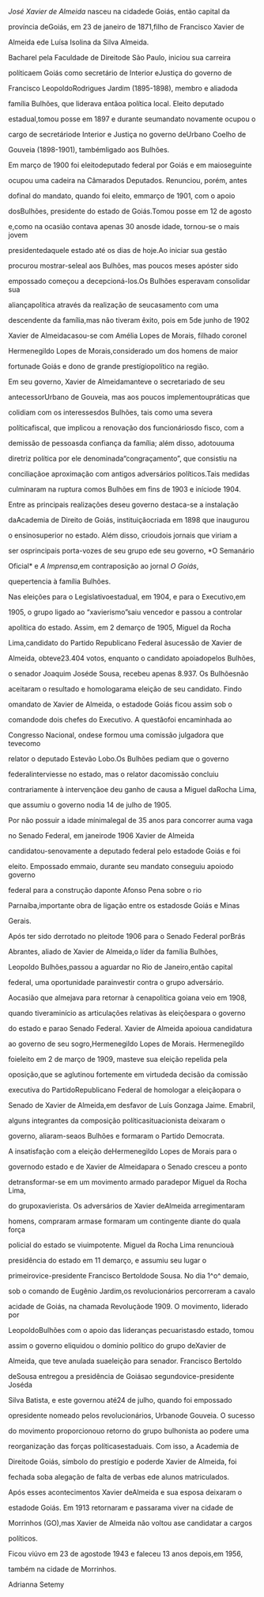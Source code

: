 

*José Xavier de Almeida* nasceu na cidadede Goiás, então capital da

província deGoiás, em 23 de janeiro de 1871,filho de Francisco Xavier de

Almeida ede Luísa Isolina da Silva Almeida.



Bacharel pela Faculdade de Direitode São Paulo, iniciou sua carreira

políticaem Goiás como secretário de Interior eJustiça do governo de

Francisco LeopoldoRodrigues Jardim (1895-1898), membro e aliadoda

família Bulhões, que liderava entãoa política local. Eleito deputado

estadual,tomou posse em 1897 e durante seumandato novamente ocupou o

cargo de secretáriode Interior e Justiça no governo deUrbano Coelho de

Gouveia (1898-1901), tambémligado aos Bulhões.



Em março de 1900 foi eleitodeputado federal por Goiás e em maioseguinte

ocupou uma cadeira na Câmarados Deputados. Renunciou, porém, antes

dofinal do mandato, quando foi eleito, emmarço de 1901, com o apoio

dosBulhões, presidente do estado de Goiás.Tomou posse em 12 de agosto

e,como na ocasião contava apenas 30 anosde idade, tornou-se o mais jovem

presidentedaquele estado até os dias de hoje.Ao iniciar sua gestão

procurou mostrar-seleal aos Bulhões, mas poucos meses apóster sido

empossado começou a decepcioná-los.Os Bulhões esperavam consolidar sua

aliançapolítica através da realização de seucasamento com uma

descendente da família,mas não tiveram êxito, pois em 5de junho de 1902

Xavier de Almeidacasou-se com Amélia Lopes de Morais, filhado coronel

Hermenegildo Lopes de Morais,considerado um dos homens de maior

fortunade Goiás e dono de grande prestígiopolítico na região.



Em seu governo, Xavier de Almeidamanteve o secretariado de seu

antecessorUrbano de Gouveia, mas aos poucos implementoupráticas que

colidiam com os interessesdos Bulhões, tais como uma severa

políticafiscal, que implicou a renovação dos funcionáriosdo fisco, com a

demissão de pessoasda confiança da família; além disso, adotouuma

diretriz política por ele denominada“congraçamento”, que consistiu na

conciliaçãoe aproximação com antigos adversários políticos.Tais medidas

culminaram na ruptura comos Bulhões em fins de 1903 e iníciode 1904.



Entre as principais realizações deseu governo destaca-se a instalação

daAcademia de Direito de Goiás, instituiçãocriada em 1898 que inaugurou

o ensinosuperior no estado. Além disso, crioudois jornais que viriam a

ser osprincipais porta-vozes de seu grupo ede seu governo, *O Semanário

Oficial* e *A Imprensa*,em contraposição ao jornal *O Goiás*,

quepertencia à família Bulhões.



Nas eleições para o Legislativoestadual, em 1904, e para o Executivo,em

1905, o grupo ligado ao “xavierismo”saiu vencedor e passou a controlar

apolítica do estado. Assim, em 2 demarço de 1905, Miguel da Rocha

Lima,candidato do Partido Republicano Federal àsucessão de Xavier de

Almeida, obteve23.404 votos, enquanto o candidato apoiadopelos Bulhões,

o senador Joaquim Joséde Sousa, recebeu apenas 8.937. Os Bulhõesnão

aceitaram o resultado e homologarama eleição de seu candidato. Findo

omandato de Xavier de Almeida, o estadode Goiás ficou assim sob o

comandode dois chefes do Executivo. A questãofoi encaminhada ao

Congresso Nacional, ondese formou uma comissão julgadora que tevecomo

relator o deputado Estevão Lobo.Os Bulhões pediam que o governo

federalinterviesse no estado, mas o relator dacomissão concluiu

contrariamente à intervençãoe deu ganho de causa a Miguel daRocha Lima,

que assumiu o governo nodia 14 de julho de 1905.



Por não possuir a idade mínimalegal de 35 anos para concorrer auma vaga

no Senado Federal, em janeirode 1906 Xavier de Almeida

candidatou-senovamente a deputado federal pelo estadode Goiás e foi

eleito. Empossado emmaio, durante seu mandato conseguiu apoiodo governo

federal para a construção daponte Afonso Pena sobre o rio

Parnaíba,importante obra de ligação entre os estadosde Goiás e Minas

Gerais.



Após ter sido derrotado no pleitode 1906 para o Senado Federal porBrás

Abrantes, aliado de Xavier de Almeida,o líder da família Bulhões,

Leopoldo Bulhões,passou a aguardar no Rio de Janeiro,então capital

federal, uma oportunidade parainvestir contra o grupo adversário.

Aocasião que almejava para retornar à cenapolítica goiana veio em 1908,

quando tiveraminício as articulações relativas às eleiçõespara o governo

do estado e parao Senado Federal. Xavier de Almeida apoioua candidatura

ao governo de seu sogro,Hermenegildo Lopes de Morais. Hermenegildo

foieleito em 2 de março de 1909, masteve sua eleição repelida pela

oposição,que se aglutinou fortemente em virtudeda decisão da comissão

executiva do PartidoRepublicano Federal de homologar a eleiçãopara o

Senado de Xavier de Almeida,em desfavor de Luís Gonzaga Jaime. Emabril,

alguns integrantes da composição políticasituacionista deixaram o

governo, aliaram-seaos Bulhões e formaram o Partido Democrata.



A insatisfação com a eleição deHermenegildo Lopes de Morais para o

governodo estado e de Xavier de Almeidapara o Senado cresceu a ponto

detransformar-se em um movimento armado paradepor Miguel da Rocha Lima,

do grupoxavierista. Os adversários de Xavier deAlmeida arregimentaram

homens, compraram armase formaram um contingente diante do quala força

policial do estado se viuimpotente. Miguel da Rocha Lima renunciouà

presidência do estado em 11 demarço, e assumiu seu lugar o

primeirovice-presidente Francisco Bertoldode Sousa. No dia 1^o^ demaio,

sob o comando de Eugênio Jardim,os revolucionários percorreram a cavalo

acidade de Goiás, na chamada Revoluçãode 1909. O movimento, liderado por

LeopoldoBulhões com o apoio das lideranças pecuaristasdo estado, tomou

assim o governo eliquidou o domínio político do grupo deXavier de

Almeida, que teve anulada suaeleição para senador. Francisco Bertoldo

deSousa entregou a presidência de Goiásao segundovice-presidente Joséda

Silva Batista, e este governou até24 de julho, quando foi empossado

opresidente nomeado pelos revolucionários, Urbanode Gouveia. O sucesso

do movimento proporcionouo retorno do grupo bulhonista ao podere uma

reorganização das forças políticasestaduais. Com isso, a Academia de

Direitode Goiás, símbolo do prestígio e poderde Xavier de Almeida, foi

fechada soba alegação de falta de verbas ede alunos matriculados.



Após esses acontecimentos Xavier deAlmeida e sua esposa deixaram o

estadode Goiás. Em 1913 retornaram e passarama viver na cidade de

Morrinhos (GO),mas Xavier de Almeida não voltou ase candidatar a cargos

políticos.



Ficou viúvo em 23 de agostode 1943 e faleceu 13 anos depois,em 1956,

também na cidade de Morrinhos.



Adrianna Setemy



